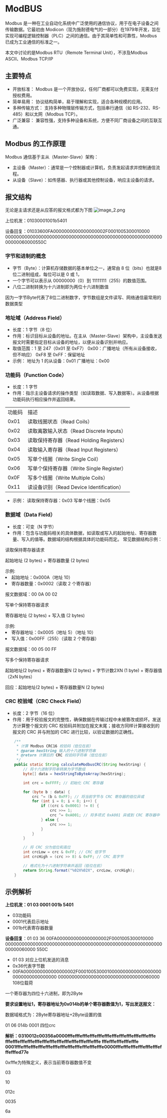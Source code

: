 # ModBUS

Modbus 是一种在工业自动化系统中广泛使用的通信协议，用于在电子设备之间传输数据。它最初由 Modicon（现为施耐德电气的一部分）在1979年开发，旨在实现可编程逻辑控制器（PLC）之间的通信。由于其简单性和可靠性，Modbus 已成为工业通信的标准之一。

<note>
    <p>
        本文中讨论的是Modbus RTU（Remote Terminal Unit），不涉及Modbus ASCII、Modbus TCP/IP
    </p>
</note>

## 主要特点

* 开放标准： Modbus 是一个开放协议，任何厂商都可以免费实现，无需支付授权费用。
* 简单易用： 协议结构简单，易于理解和实现，适合各种规模的应用。 
* 多种传输方式： 支持多种物理层传输方式，包括串行通信（如 RS-232、RS-485）和以太网（Modbus TCP）。
* 广泛兼容： 兼容性强，支持多种设备和系统，方便不同厂商设备之间的互联互通。

## Modbus 的工作原理

Modbus 通信基于主从（Master-Slave）架构：

* 主设备（Master）：通常是一个控制器或计算机，负责发起请求并控制通信流程。
* 从设备（Slave）：如传感器、执行器或其他控制设备，响应主设备的请求。

## 报文结构
无论是主请求还是从应答的报文格式都为下图
![image_2.png](image_2.png)

上位机发：01030001001b5401 
<p>
设备回复：01033600FA0000000000000000002F0001005300010000
00000000000000000000000000000000000000000000000000000000000000060000550C

### 字节和进制的概念

* 字节（Byte）：计算机存储数据的基本单位之一，通常由 8 位（bits）也就是8位二进制组成，每位可以是 0 或 1，
* 一个字节可以表示从 00000000（0）到 11111111（255）的数值范围。
* 八位二进制转换为十六进制即为两位十六进制数值

<note>
    因为一字节Byte代表了8位二进制数字，字节数组是文件读写、网络通信最常用的数据类型
</note>


### 地址域（Address Field）
- 长度：1 字节（8 位）
- 作用：标识目标从设备的地址。在主从（Master-Slave）架构中，主设备发送报文时需要指定目标从设备的地址，以便从设备识别并响应。
- 取值范围：1 至 247（0x01 至 0xF7）
0x00：广播地址（所有从设备接收，但不响应）
0xF8 至 0xFF：保留地址
- 示例：
地址为 1 的从设备：0x01
广播地址：0x00

### 功能码（Function Code）
- 长度：1 字节
- 作用：指示主设备请求的操作类型（如读取数据、写入数据等）。从设备根据功能码执行相应操作并返回结果。

<table>
<tr><td>功能码</td><td>描述</td></tr>
<tr><td>0x01</td><td>读取线圈状态（Read Coils）</td></tr>
<tr><td>0x02</td><td>读取离散输入状态（Read Discrete Inputs）</td></tr>
<tr><td>0x03</td><td>读取保持寄存器（Read Holding Registers）</td></tr>
<tr><td>0x04</td><td>读取输入寄存器（Read Input Registers）</td></tr>
<tr><td>0x05</td><td>写单个线圈（Write Single Coil）</td></tr>
<tr><td>0x06</td><td>写单个保持寄存器（Write Single Register）</td></tr>
<tr><td>0x0F</td><td>写多个线圈（Write Multiple Coils）</td></tr>
<tr><td>0x11</td><td>读设备识别（Read Device Identification）</td></tr>
</table>



- 示例：
读取保持寄存器：0x03
写单个线圈：0x05

### 数据域（Data Field）
- 长度：可变（N 字节）
- 作用：包含与功能码相关的具体数据，如读取或写入的起始地址、寄存器数量、写入的值等。数据域的结构根据具体的功能码而定。
   常见数据结构示例：

<tabs>
    <tab id="a" title="功能码 0x03">
      <p>读取保持寄存器请求</p>
       <p> 起始地址 (2 bytes) + 寄存器数量 (2 bytes)</p>
        示例:
         <list>
         <li>起始地址：0x000A（地址 10）
         </li>
         <li>寄存器数量：0x0002（读取 2 个寄存器）
         </li>
         </list>
        <p>报文数据域：00 0A 00 02</p>
    </tab>
    <tab id="b" title="功能码 0x06">
         <p>写单个保持寄存器请求</p>
       <p> 寄存器地址 (2 bytes) + 写入值 (2 bytes) </p>
        示例:
         <list>
         <li>寄存器地址：0x0005（地址 5）（地址 10）
         </li>
         <li>写入值：0x00FF（255）（读取 2 个寄存器）
         </li>
         </list>
        <p>报文数据域：00 05 00 FF</p>
    </tab>
    <tab id="c" title="功能码 0x10">
         <p>写多个保持寄存器请求</p>
       <p> 起始地址(2 bytes) + 寄存器数量N (2 bytes) + 字节计数2XN (1 byte) + 寄存器值（2xN bytes） </p>
        <p>回应：起始地址(2 bytes) + 寄存器数量N (2 bytes)</p>
    </tab>
</tabs>


### CRC 校验域（CRC Check Field）
- 长度：2 字节（16 位）
- 作用：用于校验报文的完整性，确保数据在传输过程中未被篡改或损坏。发送方计算整个报文的 CRC 校验码并附加在报文末尾；接收方同样计算接收到的报文的 CRC 并与附加的 CRC 进行比较，以验证数据的正确性。

```Java
    /**
     * 计算 Modbus CRC16 校验码（低位在前）
     * @param hexString 输入的十六进制字符串
     * @return 计算后的 CRC 校验码字符串（低位在前）
     */
    public static String calculateModbusCRC(String hexString) {
        // 将十六进制字符串转换为字节数组
        byte[] data = hexStringToByteArray(hexString);

        int crc = 0xFFFF; // 初始化 CRC 寄存器

        for (byte b : data) {
            crc ^= (b & 0xFF); // 将当前字节与 CRC 寄存器的低位异或
            for (int i = 0; i < 8; i++) {
                if ((crc & 0x0001) != 0) {
                    crc >>= 1;
                    crc ^= 0xA001; // 将多项式 0xA001 异或到 CRC 寄存器中
                } else {
                    crc >>= 1;
                }
            }
        }

        // 将 CRC 分为低位和高位
        int crcLow = crc & 0xFF; // CRC 低字节
        int crcHigh = (crc >> 8) & 0xFF; // CRC 高字节

        // 格式化为十六进制字符串并返回（低位在前）
        return String.format("%02X%02X", crcLow, crcHigh);
    }
```

## 示例解析

**上位机发：01 03 0001 001b 5401**

- 03功能码
- 0001代表启示地址
- 001b代表寄存器数量

**设备回复**：01 03 36 00FA0000000000000000002F0001005300010000
00000000000000000000000000000000000000000000000000000000000000060000 550C

- 01 03 对应上位机发送的消息
- 0x36代表字节数
- 00FA0000000000000000002F00010053000100000000000000000000000000000000000
0000000000000000000000000000000060000 108位载荷

<note>一个寄存器为四位十六进制，即为2Byte</note>

**要求设置地址1，寄存器地址为0x014b的单个寄存器数值为1，写出发送报文：**

数据域格式为：2Byte寄存器地址+2Byte设置的值

01 06 014b 0001 四位crc

**解析：0310012c00356a0000fffefffefffefffefffefffefffefffefffefffefffefffe
fffefffefffefffefffefffefffefffefffefffefffefffefffe
fffefffefffefffefffe
0001fffefffefffefffefffefffefffefffefffefffefffefffe0000fffefffefffefffefffefffefffefffed77e**

<note>0xfffe为特殊定义，表示当前寄存器数值不变</note>

<p>03</p>
<p>10</p>
<p>012c</p>
<p>0035</p>
<p>6a</p>




